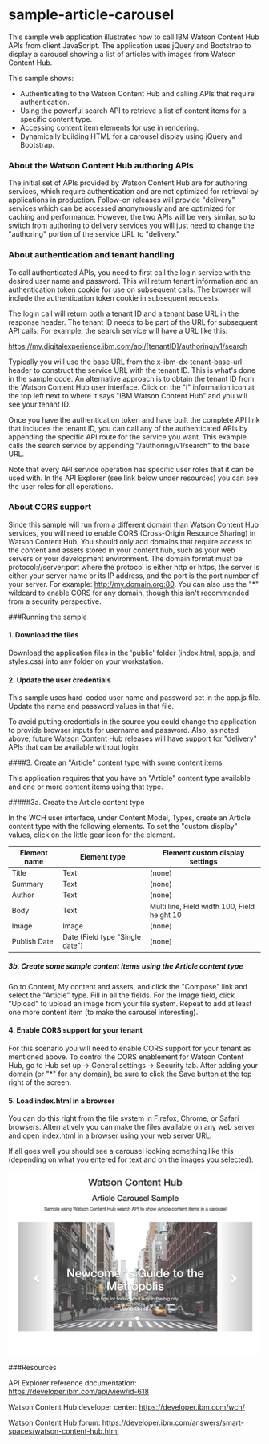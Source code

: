 # sample-article-carousel
This sample web application illustrates how to call IBM Watson Content Hub APIs from client JavaScript. The application uses jQuery and Bootstrap to display a carousel showing a list of articles with images from Watson Content Hub.

This sample shows:
* Authenticating to the Watson Content Hub and calling APIs that require authentication.
* Using the powerful search API to retrieve a list of content items for a specific content type.
* Accessing content item elements for use in rendering.
* Dynamically building HTML for a carousel display using jQuery and Bootstrap.

### About the Watson Content Hub authoring APIs

The initial set of APIs provided by Watson Content Hub are for authoring services, which require authentication and are not optimized for retrieval by applications in production. Follow-on releases will provide "delivery" services which can be accessed anonymously and are optimized for caching and performance. However, the two APIs will be very similar, so to switch from authoring to delivery services you will just need to change the "authoring" portion of the service URL to "delivery." 

### About authentication and tenant handling

To call authenticated APIs, you need to first call the login service with the desired user name and password. This will return tenant information and an authentication token cookie for use on subsequent calls. The browser will include the authentication token cookie in subsequent requests. 

The login call will return both a tenant ID and a tenant base URL in the response header. The tenant ID needs to be part of the URL for subsequent API calls. For example, the search service will have a URL like this:

https://my.digitalexperience.ibm.com/api/[tenantID]/authoring/v1/search

Typically you will use the base URL from the x-ibm-dx-tenant-base-url header to construct the service URL with the tenant ID. This is what's done in the sample code. An alternative approach is to obtain the tenant ID from the Watson Content Hub user interface. Click on the "i" information icon at the top left next to where it says "IBM Watson Content Hub" and you will see your tenant ID.

Once you have the authentication token and have built the complete API link that includes the tenant ID, you can call any of the authenticated APIs by appending the specific API route for the service you want. This example calls the search service by appending "/authoring/v1/search" to the base URL.

Note that every API service operation has specific user roles that it can be used with. In the API Explorer (see link below under resources) you can see the user roles for all operations.

### About CORS support

Since this sample will run from a different domain than Watson Content Hub services, you will need to enable CORS (Cross-Origin Resource Sharing) in Watson Content Hub. You should only add domains that require access to the content and assets stored in your content hub, such as your web servers or your development environment. The domain format must be protocol://server:port where the protocol is either http or https, the server is either your server name or its IP address, and the port is the port number of your server. For example: http://my.domain.org:80. You can also use the "*" wildcard to enable CORS for any domain, though this isn't recommended from a security perspective.

###Running the sample

#### 1. Download the files

Download the application files in the 'public' folder (index.html, app.js, and styles.css) into any folder on your workstation.

#### 2. Update the user credentials

This sample uses hard-coded user name and password set in the app.js file. Update the name and password values in that file.

To avoid putting credentials in the source you could change the application to provide browser inputs for username and password. Also, as noted above, future Watson Content Hub releases will have support for "delivery" APIs that can be available without login.

####3. Create an "Article" content type with some content items

This application requires that you have an "Article" content type available and one or more content items using that type.

#####3a. Create the Article content type

In the WCH user interface, under Content Model, Types, create an Article content type with the following elements. To set the "custom display" values, click on the little gear icon for the element.

|Element name | Element type | Element custom display settings |
| --- | --- | --- |
|Title | Text | (none) |
| Summary | Text | (none) |
| Author | Text | (none) |
| Body | Text | Multi line, Field width 100, Field height 10 |
| Image | Image | (none) |
| Publish Date | Date (Field type "Single date") | (none) |

##### 3b. Create some sample content items using the Article content type

Go to Content, My content and assets, and click the "Compose" link and select the "Article" type. Fill in all the fields. For the Image field, click "Upload" to upload an image from your file system. Repeat to add at least one more content item (to make the carousel interesting).


#### 4. Enable CORS support for your tenant

For this scenario you will need to enable CORS support for your tenant as mentioned above. To control the CORS enablement for Watson Content Hub, go to Hub set up -> General settings -> Security tab. After adding your domain (or "*" for any domain), be sure to click the Save button at the top right of the screen.


#### 5. Load index.html in a browser

You can do this right from the file system in Firefox, Chrome, or Safari browsers. Alternatively you can make the files available on any web server and open index.html in a browser using your web server URL.

If all goes well you should see a carousel looking something like this (depending on what you entered for text and on the images you selected):

![Alt text](/docs/article-sample-screenshot.jpg?raw=true "Sample screenshot")

###Resources

API Explorer reference documentation: https://developer.ibm.com/api/view/id-618

Watson Content Hub developer center: https://developer.ibm.com/wch/

Watson Content Hub forum: https://developer.ibm.com/answers/smart-spaces/watson-content-hub.html
